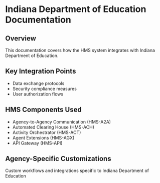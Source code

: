 # Indiana Department of Education Documentation

## Overview
This documentation covers how the HMS system integrates with Indiana Department of Education.

## Key Integration Points
- Data exchange protocols
- Security compliance measures
- User authorization flows

## HMS Components Used
- Agency-to-Agency Communication (HMS-A2A)
- Automated Clearing House (HMS-ACH)
- Activity Orchestrator (HMS-ACT)
- Agent Extensions (HMS-AGX)
- API Gateway (HMS-API)

## Agency-Specific Customizations
Custom workflows and integrations specific to Indiana Department of Education
